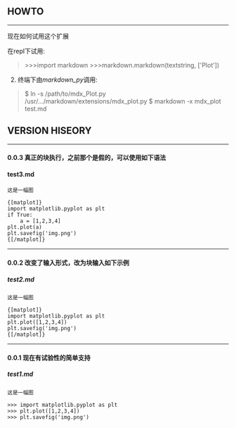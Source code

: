 ## HOWTO
--------
现在如何试用这个扩展

在repl下试用:
   
> \>\>\>import markdown
> \>\>\>markdown.markdown(textstring, ['Plot'])
   
2. 终端下由*markdown_py*调用:
> $ ln -s /path/to/mdx_Plot.py /usr/.../markdown/extensions/mdx_plot.py 
> $ markdown -x mdx_plot test.md

## VERSION HISEORY
------------------
#### 0.0.3 真正的块执行，之前那个是假的，可以使用如下语法

#### test3.md

	这是一幅图
	
	{[matplot]}
	import matplotlib.pyplot as plt
	if True:
		a = [1,2,3,4]
	plt.plot(a)
	plt.savefig('img.png')
	{[/matplot]}

---------------------------------------
#### 0.0.2 改变了输入形式，改为块输入如下示例

##### test2.md
	
	这是一幅图
	
	{[matplot]}
	import matplotlib.pyplot as plt
	plt.plot([1,2,3,4])
	plt.savefig('img.png')
	{[/matplot]}

-----------------------------
#### 0.0.1 现在有试验性的简单支持
##### test1.md

	这是一幅图

	>>> import matplotlib.pyplot as plt
	>>> plt.plot([1,2,3,4])
	>>> plt.savefig('img.png')
